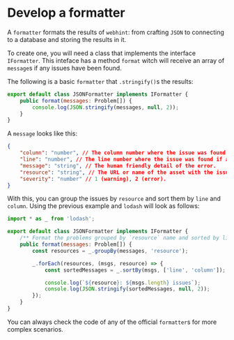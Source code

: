 # Develop a formatter

A `formatter` formats the results of `webhint`: from crafting `JSON` to
connecting to a database and storing the results in it.

To create one, you will need a class that implements the interface
`IFormatter`. This inteface has a method `format` witch will receive an
array of `message`s if any issues have been found.

The following is a basic `formatter` that `.stringify()`s the results:

```js
export default class JSONFormatter implements IFormatter {
    public format(messages: Problem[]) {
        console.log(JSON.stringify(messages, null, 2));
    }
}
```

A `message` looks like this:

```json
{
    "column": "number", // The column number where the issue was found if applicable.
    "line": "number", // The line number where the issue was found if applicable.
    "message": "string", // The human friendly detail of the error.
    "resource": "string", // The URL or name of the asset with the issue.
    "severity": "number" // 1 (warning), 2 (error).
}
```

With this, you can group the issues by `resource` and sort them by
`line` and `column`. Using the previous example and `lodash` will
look as follows:

```js
import * as _ from 'lodash';

export default class JSONFormatter implements IFormatter {
    /** Format the problems grouped by `resource` name and sorted by line and column number */
    public format(messages: Problem[]) {
        const resources = _.groupBy(messages, 'resource');

        _.forEach(resources, (msgs, resource) => {
            const sortedMessages = _.sortBy(msgs, ['line', 'column']);

            console.log(`${resource}: ${msgs.length} issues`);
            console.log(JSON.stringify(sortedMessages, null, 2));
        });
    }
}
```

You can always check the code of any of the official `formatter`s for
more complex scenarios.
